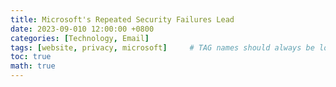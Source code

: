 ```yaml
---
title: Microsoft's Repeated Security Failures Lead
date: 2023-09-010 12:00:00 +0800
categories: [Technology, Email]
tags: [website, privacy, microsoft]     # TAG names should always be lowercase
toc: true
math: true
---
```

#
